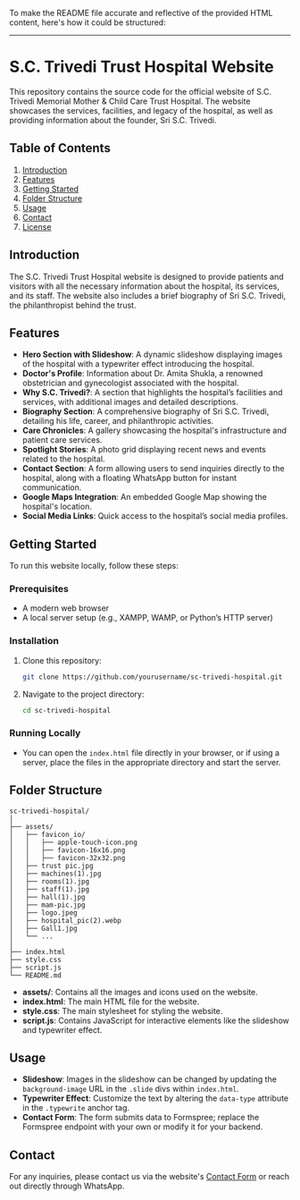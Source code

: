 To make the README file accurate and reflective of the provided HTML content, here's how it could be structured:

---

# S.C. Trivedi Trust Hospital Website

This repository contains the source code for the official website of S.C. Trivedi Memorial Mother & Child Care Trust Hospital. The website showcases the services, facilities, and legacy of the hospital, as well as providing information about the founder, Sri S.C. Trivedi.

## Table of Contents

1. [Introduction](#introduction)
2. [Features](#features)
3. [Getting Started](#getting-started)
4. [Folder Structure](#folder-structure)
5. [Usage](#usage)
6. [Contact](#contact)
7. [License](#license)

## Introduction

The S.C. Trivedi Trust Hospital website is designed to provide patients and visitors with all the necessary information about the hospital, its services, and its staff. The website also includes a brief biography of Sri S.C. Trivedi, the philanthropist behind the trust.

## Features

- **Hero Section with Slideshow**: A dynamic slideshow displaying images of the hospital with a typewriter effect introducing the hospital.
- **Doctor's Profile**: Information about Dr. Amita Shukla, a renowned obstetrician and gynecologist associated with the hospital.
- **Why S.C. Trivedi?**: A section that highlights the hospital’s facilities and services, with additional images and detailed descriptions.
- **Biography Section**: A comprehensive biography of Sri S.C. Trivedi, detailing his life, career, and philanthropic activities.
- **Care Chronicles**: A gallery showcasing the hospital's infrastructure and patient care services.
- **Spotlight Stories**: A photo grid displaying recent news and events related to the hospital.
- **Contact Section**: A form allowing users to send inquiries directly to the hospital, along with a floating WhatsApp button for instant communication.
- **Google Maps Integration**: An embedded Google Map showing the hospital's location.
- **Social Media Links**: Quick access to the hospital’s social media profiles.

## Getting Started

To run this website locally, follow these steps:

### Prerequisites

- A modern web browser
- A local server setup (e.g., XAMPP, WAMP, or Python’s HTTP server)

### Installation

1. Clone this repository:
    ```bash
    git clone https://github.com/yourusername/sc-trivedi-hospital.git
    ```
2. Navigate to the project directory:
    ```bash
    cd sc-trivedi-hospital
    ```

### Running Locally

- You can open the `index.html` file directly in your browser, or if using a server, place the files in the appropriate directory and start the server.

## Folder Structure

```
sc-trivedi-hospital/
│
├── assets/
│   ├── favicon_io/
│   │   ├── apple-touch-icon.png
│   │   ├── favicon-16x16.png
│   │   ├── favicon-32x32.png
│   ├── trust pic.jpg
│   ├── machines(1).jpg
│   ├── rooms(1).jpg
│   ├── staff(1).jpg
│   ├── hall(1).jpg
│   ├── mam-pic.jpg
│   ├── logo.jpeg
│   ├── hospital_pic(2).webp
│   ├── Gall1.jpg
│   └── ...
│
├── index.html
├── style.css
├── script.js
└── README.md
```

- **assets/**: Contains all the images and icons used on the website.
- **index.html**: The main HTML file for the website.
- **style.css**: The main stylesheet for styling the website.
- **script.js**: Contains JavaScript for interactive elements like the slideshow and typewriter effect.

## Usage

- **Slideshow**: Images in the slideshow can be changed by updating the `background-image` URL in the `.slide` divs within `index.html`.
- **Typewriter Effect**: Customize the text by altering the `data-type` attribute in the `.typewrite` anchor tag.
- **Contact Form**: The form submits data to Formspree; replace the Formspree endpoint with your own or modify it for your backend.

## Contact

For any inquiries, please contact us via the website's [Contact Form](https://www.sctrust.com/contact) or reach out directly through WhatsApp.
